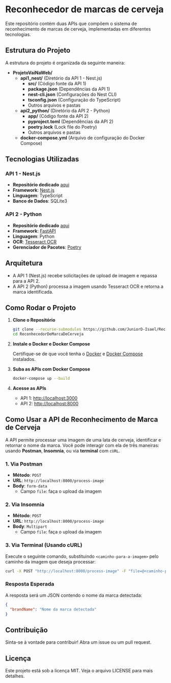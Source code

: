 # Reconhecedor de marcas de cerveja

Este repositório contém duas APIs que compõem o sistema de reconhecimento de marcas de cerveja, implementadas em diferentes tecnologias.

## Estrutura do Projeto

A estrutura do projeto é organizada da seguinte maneira:

- **ProjetoVaiNaWeb/**
  - **api1_nest/** (Diretório da API 1 - Nest.js)
    - **src/** (Código fonte da API 1)
    - **package.json** (Dependências da API 1)
    - **nest-cli.json** (Configurações do Nest CLI)
    - **tsconfig.json** (Configuração do TypeScript)
    - Outros arquivos e pastas
  - **api2_python/** (Diretório da API 2 - Python)
    - **app/** (Código fonte da API 2)
    - **pyproject.toml** (Dependências da API 2)
    - **poetry.lock** (Lock file do Poetry)
    - Outros arquivos e pastas
  - **docker-compose.yml** (Arquivo de configuração do Docker Compose)

## Tecnologias Utilizadas

### API 1 - Nest.js

- **Repositório dedicado** [aqui](https://github.com/JuniorD-Isael/api1_nest)
- **Framework**: [Nest.js](https://nestjs.com/)
- **Linguagem**: TypeScript
- **Banco de Dados**: SQLite3

### API 2 - Python

- **Repositório dedicado** [aqui](https://github.com/JuniorD-Isael/api2_python)
- **Framework**: [FastAPI](https://fastapi.tiangolo.com/)
- **Linguagem**: Python
- **OCR**: [Tesseract OCR](https://github.com/tesseract-ocr/tesseract)
- **Gerenciador de Pacotes**: [Poetry](https://python-poetry.org/)

## Arquitetura

- A API 1 (Nest.js) recebe solicitações de upload de imagem e repassa para a API 2.
- A API 2 (Python) processa a imagem usando Tesseract OCR e retorna a marca identificada.

## Como Rodar o Projeto

1. **Clone o Repositório**

   ```bash
   git clone --recurse-submodules https://github.com/JuniorD-Isael/ReconhecedorDeMarcaDeCerveja.git
   cd ReconhecedorDeMarcaDeCerveja
   ```

2. **Instale o Docker e Docker Compose**

   Certifique-se de que você tenha o [Docker](https://www.docker.com/get-started) e [Docker Compose](https://docs.docker.com/compose/install/) instalados.

3. **Suba as APIs com Docker Compose**

   ```bash
   docker-compose up --build
   ```

4. **Acesse as APIs**

   - API 1: [http://localhost:3000](http://localhost:3000)
   - API 2: [http://localhost:8000](http://localhost:8000)

## Como Usar a API de Reconhecimento de Marca de Cerveja

A API permite processar uma imagem de uma lata de cerveja, identificar e retornar o nome da marca. Você pode interagir com ela de três maneiras: usando **Postman**, **Insomnia**, ou via **terminal** com `cURL`.

### 1. Via Postman

- **Método**: `POST`
- **URL**: `http://localhost:8000/process-image`
- **Body**: `form-data`
  - Campo `file`: faça o upload da imagem

### 2. Via Insomnia

- **Método**: `POST`
- **URL**: `http://localhost:8000/process-image`
- **Body**: `Multipart`
  - Campo `file`: faça o upload da imagem

### 3. Via Terminal (Usando cURL)

Execute o seguinte comando, substituindo `<caminho-para-a-imagem>` pelo caminho da imagem que deseja processar:

```bash
curl -X POST "http://localhost:8000/process-image" -F "file=@<caminho-para-a-imagem>"
```

### Resposta Esperada

A resposta será um JSON contendo o nome da marca detectada:

```json
{
  "brandName": "Nome da marca detectada"
}
```

## Contribuição

Sinta-se à vontade para contribuir! Abra um issue ou um pull request.

## Licença

Este projeto está sob a licença MIT. Veja o arquivo LICENSE para mais detalhes.
